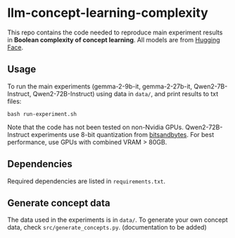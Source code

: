 # llm-concept-learning-complexity
This repo contains the code needed to reproduce main experiment results in **Boolean complexity of concept learning**. All models are from [Hugging Face](https://huggingface.co/).

## Usage
To run the main experiments (gemma-2-9b-it, gemma-2-27b-it, Qwen2-7B-Instruct, Qwen2-72B-Instruct) using data in `data/`, and print results to txt files:
```
bash run-experiment.sh
```

Note that the code has not been tested on non-Nvidia GPUs. Qwen2-72B-Instruct experiments use 8-bit quantization from [bitsandbytes](https://pypi.org/project/bitsandbytes/).
For best performance, use GPUs with combined VRAM > 80GB.


## Dependencies
Required dependencies are listed in `requirements.txt`.



## Generate concept data
The data used in the experiments is in `data/`. To generate your own concept data, check `src/generate_concepts.py`. (documentation to be added)
